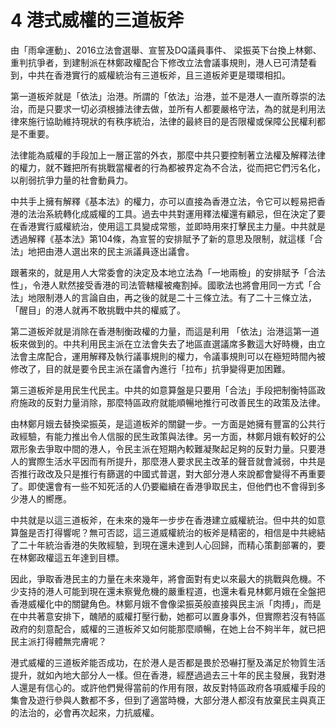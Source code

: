 # 4  港式威權的三道板斧

由「雨傘運動」、2016立法會選舉、宣誓及DQ議員事件、 梁振英下台換上林鄭、重判抗爭者，到建制派在林鄭政權配合下修改立法會議事規則，港人已可清楚看到，中共在香港實行的威權統治有三道板斧，且三道板斧更是環環相扣。

第一道板斧就是「依法」治港。所謂的「依法」治港，並不是港人一直所尊崇的法治，而是只要求一切必須根據法律去做，並所有人都要嚴格守法，為的就是利用法律來施行協助維持現狀的有秩序統治，法律的最終目的是否限權或保障公民權利都是不重要。

法律能為威權的手段加上一層正當的外衣，那麼中共只要控制著立法權及解釋法律的權力，就不難把所有挑戰當權者的行為都被界定為不合法，從而把它們污名化，以削弱抗爭力量的社會動員力。

中共手上擁有解釋《基本法》的權力，亦可以直接為香港立法，令它可以輕易把香港的法治系統轉化成威權的工具。過去中共對運用釋法權還有顧忌，但在決定了要在香港實行威權統治，使用這工具變成常態，並即時用來打擊民主力量。中共就是透過解釋《基本法》第104條，為宣誓的安排賦予了新的意思及限制，就這樣「合法」地把由港人選出來的民主派議員逐出議會。

跟著來的，就是用人大常委會的決定及本地立法為「一地兩檢」的安排賦予「合法性」，令港人默然接受香港的司法管轄權被痷割掉。國歌法也將會用同一方式「合法」地限制港人的言論自由，再之後的就是二十三條立法。有了二十三條立法，「醒目」的港人就再不敢挑戰中共的權威了。

第二道板斧就是消除在香港制衡政權的力量，而這是利用 「依法」治港這第一道板來做到的。中共利用民主派在立法會失去了地區直選議席多數這大好時機，由立法會主席配合，運用解釋及執行議事規則的權力，令議事規則可以在極短時間內被修改了，目的就是要令民主派在議會內進行「拉布」抗爭變得更加困難。

第三道板斧是用民生代民主。中共的如意算盤是只要用「合法」手段把制衡特區政府施政的反對力量消除，那麼特區政府就能順暢地推行可改善民生的政策及法律。

由林鄭月娥去替換梁振英，是這道板斧的關鍵一步。一方面是她擁有豐富的公共行政經驗，有能力推出令人信服的民生政策與法律。另一方面，林鄭月娥有較好的公眾形象去爭取中間的港人，令民主派在短期內較難凝聚起足夠的反對力量。只要港人的實際生活水平因而有所提升，那麼港人要求民主改革的聲音就會減弱，中共是否推行政改及只是推行有篩選的中國式普選，對大部分港人來說都會變得不再重要了。即使還會有一些不知死活的人仍要繼續在香港爭取民主，但他們也不會得到多少港人的嚮應。

中共就是以這三道板斧，在未來的幾年一步步在香港建立威權統治。但中共的如意算盤是否打得響呢？無可否認，這三道威權統治的板斧是精密的，相信是中共總結了二十年統治香港的失敗經驗，到現在還未達到人心回歸，而精心策劃部署的，要在林鄭政權這五年達到目標。

因此，爭取香港民主的力量在未來幾年，將會面對有史以來最大的挑戰與危機。不少支持的港人可能到現在還未察覺危機的嚴重程道，也還未看見林鄭月娥在全盤把香港威權化中的關鍵角色。林鄭月娥不會像梁振英般直接與民主派「肉搏」，而是在中共著意安排下，醜陋的威權打壓行動，她都可以置身事外，但實際若沒有特區政府的刻意配合，威權的三道板斧又如何能那麼順暢，在她上台不夠半年，就已把民主派打得體無完膚呢？

港式威權的三道板斧能否成功，在於港人是否都是畏於恐嚇打壓及滿足於物質生活提升，就如內地大部分人一樣。但在香港，經歷過過去三十年的民主發展，我對港人還是有信心的。或許他們覺得當前的作用有限，故反對特區政府各項威權手段的集會及遊行參與人數都不多，但到了適當時機，大部分港人都沒有放棄民主與真正的法治的，必會再次起來，力抗威權。